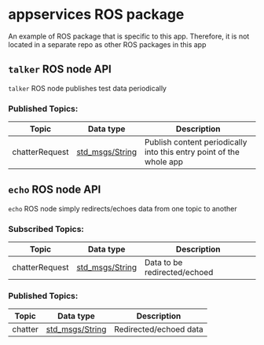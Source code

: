 # appservices ROS package

An example of ROS package that is specific to this app. Therefore, it is not located in a separate repo as other ROS packages in this app

## `talker` ROS node API

`talker` ROS node  publishes test data periodically

### Published Topics:

Topic | Data type | Description
---- | ----- | -----
chatterRequest | [std_msgs/String](http://docs.ros.org/api/std_msgs/html/msg/String.html) | Publish content periodically into this entry point of the whole app

## `echo` ROS node API

`echo` ROS node simply redirects/echoes data from one topic to another 

### Subscribed Topics:

Topic | Data type | Description
---- | ----- | -----
chatterRequest | [std_msgs/String](http://docs.ros.org/api/std_msgs/html/msg/String.html) | Data to be redirected/echoed

### Published Topics:

Topic | Data type | Description
---- | ----- | -----
chatter | [std_msgs/String](http://docs.ros.org/api/std_msgs/html/msg/String.html) | Redirected/echoed data






